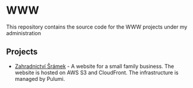 # WWW

This repository contains the source code for the WWW projects under my administration

## Projects

* [Zahradnictví Šrámek](https://zahradnictvi-sramek.cz) - A website for a small family business. The website is hosted on AWS S3 and CloudFront. The infrastructure is managed by Pulumi.
